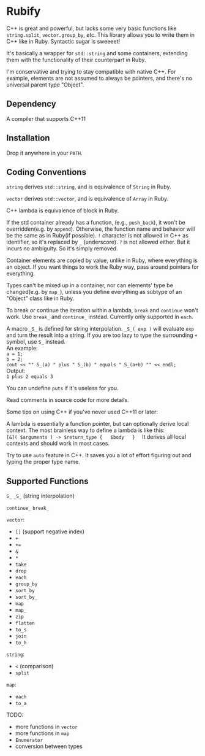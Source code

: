 # Rubify

C++ is great and powerful, but lacks some very basic 
functions like `string.split`, `vector.group_by`, etc.
This library allows you to write them
in C++ like in Ruby. Syntactic sugar is sweeeet!

It's basically a wrapper for `std::string` and some
containers, extending them with the functionality of
their counterpart in Ruby. 

I'm conservative and trying
to stay compatible with native C++. For example, elements
are not assumed to always be pointers, and there's no 
universal parent type "Object".

## Dependency
A compiler that supports C++11

## Installation
Drop it anywhere in your `PATH`.

## Coding Conventions
`string` derives `std::string`, and is equivalence of 
`String` in Ruby.

`vector` derives `std::vector`, and is equivalence of 
`Array` in Ruby.

C++ lambda is equivalence of block in Ruby.

If the std container already has a function, 
(e.g., `push_back`), it won't be overridden(e.g. by `append`). 
Otherwise, the function name and 
behavior will be the same as in Ruby(if possible). 
`!` character is not allowed in C++ as identifier, 
so it's replaced by `_` (underscore). `?` is not allowed either. 
But it incurs no ambiguity. So it's simply removed.

Container elements are copied by value, unlike in Ruby,
where everything is an object. If you want things to
work the Ruby way, pass around pointers for everything.

Types can't be mixed up in a container, nor can elements' 
type be changed(e.g. by `map_`), unless you define everything 
as subtype of an "Object" class like in Ruby.

To break or continue the iteration within a lambda, `break`
and `continue` won't work. Use `break_` and `continue_` instead.
Currently only supported in `each`.

A macro `_S_` is defined for string interpolation. 
`_S_( exp )` will evaluate `exp` and turn the result 
into a string. If you are too lazy to type the surrounding `+` 
symbol, use `S_` instead.  
An example:  
`a = 1;`  
`b = 2;`  
`cout << "" S_(a) " plus " S_(b) " equals " S_(a+b) "" << endl;`  
Output:  
`1 plus 2 equals 3`

You can undefine `puts` if it's useless for you.

Read comments in source code for more details.

Some tips on using C++ if you've never used C++11 or later:

A lambda is essentially a function pointer, but can
optionally derive local context.
The most brainless way to define a lambda is like this:  
`
[&]( $arguments ) -> $return_type {  
	$body  
}  
`
It derives all local contexts and should work in most cases.

Try to use `auto` feature in C++. It saves you a lot of 
effort figuring out and typing the proper type name.

## Supported Functions
`S_` 
`_S_` (string interpolation)

`continue_`
`break_`

`vector`:  
- `[]` (support negative index)
- `+`
- `+=`
- `&`
- `*`
- `take`
- `drop`
- `each`
- `group_by`
- `sort_by`
- `sort_by_`
- `map`
- `map_`
- `zip`
- `flatten`
- `to_s`
- `join`
- `to_h`

`string`:
- `<` (comparison)
- `split`

`map`:
- `each`
- `to_a`

TODO:
- more functions in `vector`
- more functions in `map`
- `Enumerator`
- conversion between types

